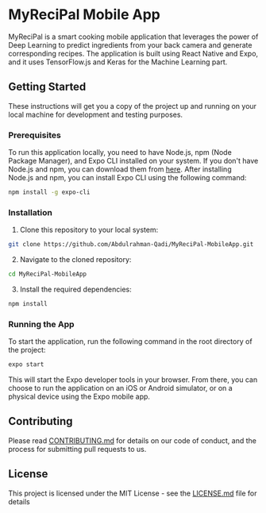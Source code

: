 # MyReciPal Mobile App

MyReciPal is a smart cooking mobile application that leverages the power of Deep Learning to predict ingredients from your back camera and generate corresponding recipes. The application is built using React Native and Expo, and it uses TensorFlow.js and Keras for the Machine Learning part.

## Getting Started

These instructions will get you a copy of the project up and running on your local machine for development and testing purposes.

### Prerequisites

To run this application locally, you need to have Node.js, npm (Node Package Manager), and Expo CLI installed on your system. If you don't have Node.js and npm, you can download them from [here](https://nodejs.org/en/download/). After installing Node.js and npm, you can install Expo CLI using the following command:

```bash
npm install -g expo-cli
```

### Installation

1. Clone this repository to your local system:

```bash
git clone https://github.com/Abdulrahman-Qadi/MyReciPal-MobileApp.git
```

2. Navigate to the cloned repository:

```bash
cd MyReciPal-MobileApp
```

3. Install the required dependencies:

```bash
npm install
```

### Running the App

To start the application, run the following command in the root directory of the project:

```bash
expo start
```

This will start the Expo developer tools in your browser. From there, you can choose to run the application on an iOS or Android simulator, or on a physical device using the Expo mobile app.

## Contributing

Please read [CONTRIBUTING.md](https://github.com/Abdulrahman-Qadi/Ingredient-Recognition-App/CONTRIBUTING.md) for details on our code of conduct, and the process for submitting pull requests to us.

## License

This project is licensed under the MIT License - see the [LICENSE.md](https://github.com/Abdulrahman-Qadi/Ingredient-Recognition-App/LICENSE.md) file for details
